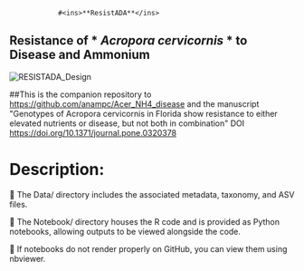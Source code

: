                 #<ins>**ResistADA**</ins>
## Resistance of * *Acropora cervicornis* * to Disease and Ammonium
![RESISTADA_Design](https://github.com/user-attachments/assets/6b6c706b-d79f-4bbb-a8ae-1db4cbf34ceb)


##This is the companion repository to https://github.com/anampc/Acer_NH4_disease and the manuscript "Genotypes of Acropora cervicornis in Florida show resistance to either elevated nutrients or disease, but not both in combination" 
DOI https://doi.org/10.1371/journal.pone.0320378 

# Description:

📂 The Data/ directory includes the associated metadata, taxonomy, and ASV files.

🐍 The Notebook/ directory houses the R code and is provided as Python notebooks, allowing outputs to be viewed alongside the code.

🧾 If notebooks do not render properly on GitHub, you can view them using nbviewer.
